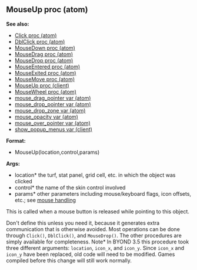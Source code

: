 ## MouseUp proc (atom)
**See also:**
*   [Click proc (atom)](/atom/proc/Click)
*   [DblClick proc (atom)](/atom/proc/DblClick)
*   [MouseDown proc (atom)](/atom/proc/MouseDown)
*   [MouseDrag proc (atom)](/atom/proc/MouseDrag)
*   [MouseDrop proc (atom)](/atom/proc/MouseDrop)
*   [MouseEntered proc (atom)](/atom/proc/MouseEntered)
*   [MouseExited proc (atom)](/atom/proc/MouseExited)
*   [MouseMove proc (atom)](/atom/proc/MouseMove)
*   [MouseUp proc (client)](/client/proc/MouseUp)
*   [MouseWheel proc (atom)](/atom/proc/MouseWheel)
*   [mouse_drag_pointer var (atom)](/atom/var/mouse_drag_pointer)
*   [mouse_drop_pointer var (atom)](/atom/var/mouse_drop_pointer)
*   [mouse_drop_zone var (atom)](/atom/var/mouse_drop_zone)
*   [mouse_opacity var (atom)](/atom/var/mouse_opacity)
*   [mouse_over_pointer var (atom)](/atom/var/mouse_over_pointer)
*   [show_popup_menus var (client)](/client/var/show_popup_menus)
<!-- -->
**Format:**
*   MouseUp(location,control,params)
<!-- -->
**Args:**
*   location* the turf, stat panel, grid cell, etc. in which the object
    was clicked
*   control* the name of the skin control involved
*   params* other parameters including mouse/keyboard flags, icon
    offsets, etc.; see [mouse handling](/DM/mouse)


This is called when a mouse button is released while pointing
to this object. 

Don\'t define this unless you need it, because
it generates extra communication that is otherwise avoided. Most
operations can be done through `Click()`, `DblClick()`, and
`MouseDrop()`. The other procedures are simply available for
completeness.
Note* In BYOND 3.5 this procedure took three different arguments:
`location`, `icon_x`, and `icon_y`. Since `icon_x` and `icon_y` have
been replaced, old code will need to be modified. Games compiled before
this change will still work normally.